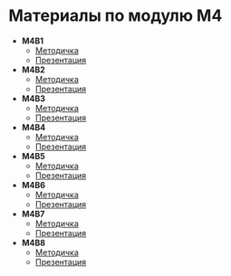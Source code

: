 # Материалы по модулю М4

*   **М4В1**
    *   [Методичка](https://disk.yandex.ru/i/nJZXTGfF...)
    *   [Презентация](https://disk.yandex.ru/i/udde8UqM...)
*   **М4В2**
    *   [Методичка](https://disk.yandex.ru/i/DCsIKqaa...)
    *   [Презентация](https://disk.yandex.ru/i/-WRt-KD_...)
*   **М4В3**
    *   [Методичка](https://disk.yandex.ru/i/qNsATiac...)
    *   [Презентация](https://disk.yandex.ru/i/3qokPgWR...)
*   **М4В4**
    *   [Методичка](https://disk.yandex.ru/i/n2ac6ymW...)
    *   [Презентация](https://disk.yandex.ru/i/JCihSJ4W...)
*   **М4В5**
    *   [Методичка](https://disk.yandex.ru/i/x08dV905...)
    *   [Презентация](https://disk.yandex.ru/i/IPgkSPXz...)
*   **М4В6**
    *   [Методичка](https://disk.yandex.ru/i/oZAVpjtj...)
    *   [Презентация](https://disk.yandex.ru/i/Qu2GuQtF...)
*   **М4В7**
    *   [Методичка](https://disk.yandex.ru/i/l4W4TpaD...)
    *   [Презентация](https://disk.yandex.ru/i/NccJQRUn...)
*   **М4В8**
    *   [Методичка](https://disk.yandex.ru/i/S_uid932...)
    *   [Презентация](https://disk.yandex.ru/i/z3oIYuI5...)
